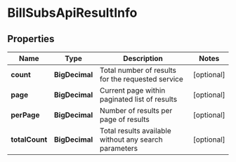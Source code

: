 

# BillSubsApiResultInfo


## Properties

| Name | Type | Description | Notes |
|------------ | ------------- | ------------- | -------------|
|**count** | **BigDecimal** | Total number of results for the requested service |  [optional] |
|**page** | **BigDecimal** | Current page within paginated list of results |  [optional] |
|**perPage** | **BigDecimal** | Number of results per page of results |  [optional] |
|**totalCount** | **BigDecimal** | Total results available without any search parameters |  [optional] |



